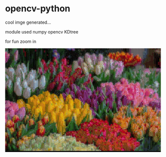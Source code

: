 # opencv-python
cool imge generated...

module used numpy opencv KDtree

for fun zoom in


![plot](./savedImage.jpg)
